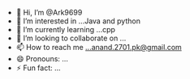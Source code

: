 - 👋 Hi, I’m @Ark9699
- 👀 I’m interested in ...Java and python 
- 🌱 I’m currently learning ...cpp
- 💞️ I’m looking to collaborate on ...
- 📫 How to reach me ...anand.2701.pk@gmail.com
- 😄 Pronouns: ...
- ⚡ Fun fact: ...

<!---
Ark9699/Ark9699 is a ✨ special ✨ repository because its `README.md` (this file) appears on your GitHub profile.
You can click the Preview link to take a look at your changes.
--->
